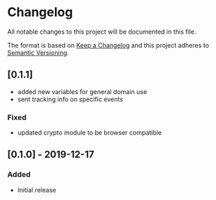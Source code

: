 # Changelog

All notable changes to this project will be documented in this file.

The format is based on [Keep a Changelog](http://keepachangelog.com/en/1.0.0/)
and this project adheres to [Semantic Versioning](http://semver.org/spec/v2.0.0.html).

## [0.1.1]
- added new variables for general domain use
- sent tracking info on specific events
### Fixed

- updated crypto module to be browser compatible

## [0.1.0] - 2019-12-17

### Added

- Initial release
